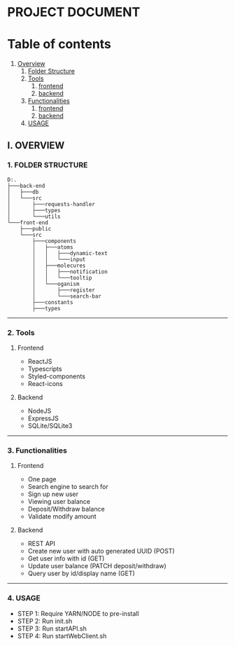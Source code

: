 # PROJECT DOCUMENT

# Table of contents

1. [Overview](#overview)
   1. [Folder Structure](#folder-structure)
   2. [Tools](#tool)
      1. [frontend](#tool-frontend)
      2. [backend](#tool-frontend)
   3. [Functionalities](#functionality)
      1. [frontend](#functionality-frontend)
      2. [backend](#functionality-frontend)
   4. [USAGE](#usage)

## I. OVERVIEW <a name="overview"></a>

### 1. FOLDER STRUCTURE <a name="folder-structure"></a>

```
D:.
├───back-end
│   ├───db
│   └───src
│       ├───requests-handler
│       ├───types
│       └───utils
└───front-end
    ├───public
    └───src
        ├───components
        │   ├───atoms
        │   │   ├───dynamic-text
        │   │   └───input
        │   ├───molecures
        │   │   ├───notification
        │   │   └───tooltip
        │   └───oganism
        │       ├───register
        │       └───search-bar
        ├───constants
        ├───types
```

---

### 2. Tools <a name="tool"></a>

1. Frontend <a name="tool-frontend"></a>

   - ReactJS
   - Typescripts
   - Styled-components
   - React-icons

2. Backend <a name="tool-backend"></a>

   - NodeJS
   - ExpressJS
   - SQLite/SQLite3

---

### 3. Functionalities <a name="functionalities"></a>

1. Frontend <a name="functionalities-backend"></a>

   - One page
   - Search engine to search for
   - Sign up new user
   - Viewing user balance
   - Deposit/Withdraw balance
   - Validate modify amount

2. Backend <a name="functionalities-backend"></a>

   - REST API
   - Create new user with auto generated UUID (POST)
   - Get user info with id (GET)
   - Update user balance (PATCH deposit/withdraw)
   - Query user by id/display name (GET)

---

### 4. USAGE <a name="usage"></a>

- STEP 1: Require YARN/NODE to pre-install
- STEP 2: Run init.sh
- STEP 3: Run startAPI.sh
- STEP 4: Run startWebClient.sh
